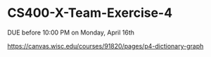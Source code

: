 # CS400-X-Team-Exercise-4
DUE before 10:00 PM on Monday, April 16th

https://canvas.wisc.edu/courses/91820/pages/p4-dictionary-graph
